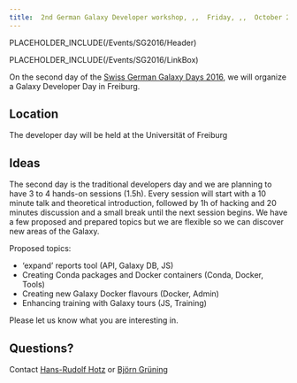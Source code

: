 ```yaml
---
title:  2nd German Galaxy Developer workshop, ,,  Friday, ,,  October 21st, ,,  Freiburg 
---
```

PLACEHOLDER_INCLUDE(/Events/SG2016/Header)

PLACEHOLDER_INCLUDE(/Events/SG2016/LinkBox)



On the second day of the [Swiss German Galaxy Days 2016](/src/Events/SG2016/index.md), we will organize a Galaxy Developer Day in Freiburg.


## Location

The developer day will be held at the Universität of Freiburg

## Ideas

The second day is the traditional developers day and we are planning to
have 3 to 4 hands-on sessions (1.5h). Every session will start with a 10
minute talk and theoretical introduction, followed by 1h of hacking and
20 minutes discussion and a small break until the next session begins.
We have a few proposed and prepared topics but we are flexible so we can
discover new areas of the Galaxy.

Proposed topics:
* ‘expand’ reports tool (API, Galaxy DB, JS)
* Creating Conda packages and Docker containers (Conda, Docker, Tools)
* Creating new Galaxy Docker flavours (Docker, Admin)
* Enhancing training with Galaxy tours (JS, Training)


Please let us know what you are interesting in.


## Questions?
Contact [Hans-Rudolf Hotz](/HansrudolfHotz) or [Björn Grüning](/src/BjoernGruening/index.md)
